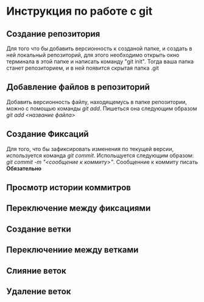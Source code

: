 # Инструкция по работе с git

## Создание репозитория
Для того что бы добавить версионность к созданой папке, и создать в ней локальный репозиторий, для этого необходимо открыть окно терминала в этой папке и написать команду "git init". Тогда ваша папка станет репозиторием, и в ней появится скрытая папка .git

## Добавление файлов в репозиторий
Добавить версионность файлу, находящемусь в папке репозитории, можно с помощью команды *git add*. Пишеться она следующим образом *git add <название файла>*

## Создание Фиксаций
Для того, что бы зафиксировать изменения по текущей версии, используется команда *git commit*. Испольщуется следующим образом: *git commit -m "<сообщение к коммиту>"*. Сообщенние к коммиту писать **Обязательно**

## Просмотр истории коммитров

## Переключение между фиксациями

## Создание ветки

## Переключениие между ветками 

## Слияние веток

## Удаление веток